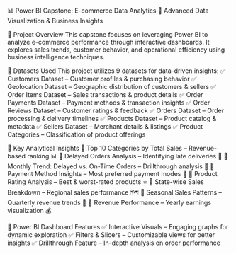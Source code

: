 📊 Power BI Capstone: E-commerce Data Analytics
📍 Advanced Data Visualization & Business Insights

🚀 Project Overview
This capstone focuses on leveraging Power BI to analyze e-commerce performance through interactive dashboards. It explores sales trends, customer behavior, and operational efficiency using business intelligence techniques.

📂 Datasets Used
This project utilizes 9 datasets for data-driven insights: ✅ Customers Dataset – Customer profiles & purchasing behavior ✅ Geolocation Dataset – Geographic distribution of customers & sellers ✅ Order Items Dataset – Sales transactions & product details ✅ Order Payments Dataset – Payment methods & transaction insights ✅ Order Reviews Dataset – Customer ratings & feedback ✅ Orders Dataset – Order processing & delivery timelines ✅ Products Dataset – Product catalog & metadata ✅ Sellers Dataset – Merchant details & listings ✅ Product Categories – Classification of product offerings

🎯 Key Analytical Insights
🔹 Top 10 Categories by Total Sales – Revenue-based ranking 📊 🔹 Delayed Orders Analysis – Identifying late deliveries 🚚 🔹 Monthly Trend: Delayed vs. On-Time Orders – Drillthrough analysis 📅 🔹 Payment Method Insights – Most preferred payment modes 🔄 🔹 Product Rating Analysis – Best & worst-rated products ⭐ 🔹 State-wise Sales Breakdown – Regional sales performance 🗺️ 🔹 Seasonal Sales Patterns – Quarterly revenue trends 🔄 🔹 Revenue Performance – Yearly earnings visualization 💰

🎨 Power BI Dashboard Features
✅ Interactive Visuals – Engaging graphs for dynamic exploration ✅ Filters & Slicers – Customizable views for better insights ✅ Drillthrough Feature – In-depth analysis on order performance
